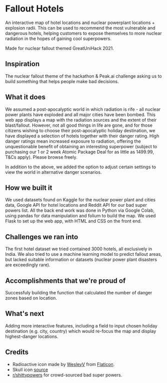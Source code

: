 # Fallout Hotels
An interactive map of hotel locations and nuclear powerplant locations + explosion radii. This can be used to recommend the most vulnerable and dangerous hotels, helping customers to expose themselves to more nuclear radiation in the hopes of gaining cool superpowers.

Made for nuclear fallout themed GreatUniHack 2021.

## Inspiration
The nuclear fallout theme of the hackathon & Peak.ai challenge asking us to build something that helps people make bad decisions.

## What it does
We assumed a post-apocalyptic world in which radiation is rife - all nuclear power plants have exploded and all major cities have been bombed. This web app displays a map with the radiation sources and the extent of their blast/fallout. However, not all good things in life are gone, and for those citizens wishing to choose their post-apocalyptic holiday destination, we have displayed a selection of hotels together with their danger rating. High danger ratings mean increased exposure to radiation, offering the unquestionable benefit of obtaining an interesting superpower (subject to purchasing our 1 or 2 week Atomic Package Deal for as little as 1499.99, T&Cs apply). Please browse freely.

In addition to the above, we added the option to adjust certain settings to view the world in alternative danger scenarios.

## How we built it
We used datasets found on Kaggle for the nuclear power plant and cities data, Google API for hotel locations and Reddit API for our bad super powers list. All the back end work was done in Python via Google Colab, using pandas for data manipulation and folium to build the map. We used Flask to set up the web app, with HTML and CSS on the front end. 

## Challenges we ran into
The first hotel dataset we tried contained 3000 hotels, all exclusively in India. We also tried to use a machine learning model to predict fallout areas, but lacked suitable information or datasets (nuclear power plant disasters are exceedingly rare). 

## Accomplishments that we're proud of
Successfuly building the function that calculated the number of danger zones based on location.

## What's next
Adding more interactive features, including a field to input chosen holiday destination (e.g. city, country) which would re-focus the map and display highest-danger locations.

## Credits
* Radioactive icon made by [WesleyV](https://www.flaticon.com/authors/wesleyv) from [Flaticon](https://www.flaticon.com/).
* Skull icon [source](https://en.m.wikipedia.org/wiki/File:Skull-Icon.svg)
* [r/shittypowers](https://www.reddit.com/r/shittysuperpowers/) for crowd-sourced bad super powers. 
